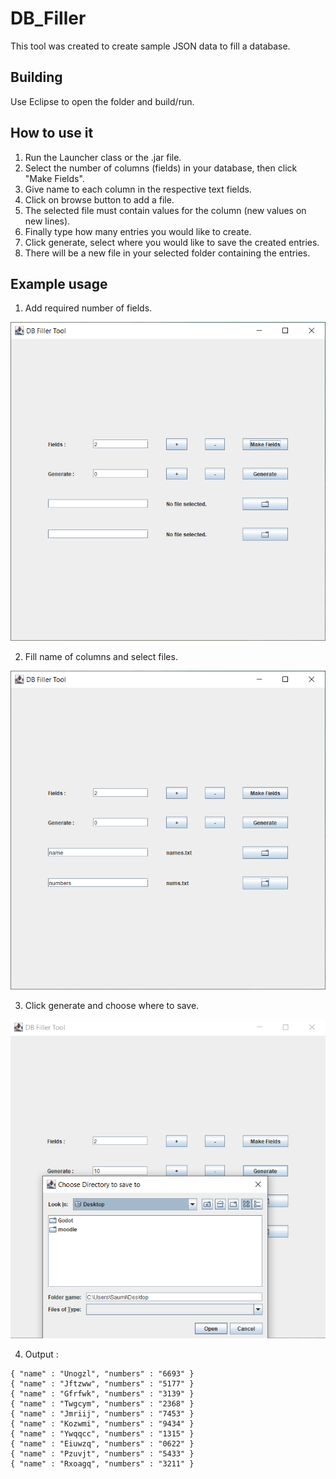 # DB_Filler

This tool was created to create sample JSON data to fill a database.

## Building
  Use Eclipse to open the folder and build/run.
  
## How to use it

  1) Run the Launcher class or the .jar file.
  2) Select the number of columns (fields) in your database, then click "Make Fields".
  3) Give name to each column in the respective text fields.
  4) Click on browse button to add a file.
  5) The selected file must contain values for the column (new values on new lines).
  6) Finally type how many entries you would like to create.
  7) Click generate, select where you would like to save the created entries.
  8) There will be a new file in your selected folder containing the entries.
  
## Example usage

   1) Add required number of fields.
  
![](images/select_fields.PNG)
  
   2) Fill name of columns and select files.
    
![](images/add_col_name_and_files.PNG)

   3) Click generate and choose where to save.

![](images/set_save_location.PNG)

   4) Output : <br>
````
{ "name" : "Unogzl", "numbers" : "6693" }
{ "name" : "Jftzww", "numbers" : "5177" }
{ "name" : "Gfrfwk", "numbers" : "3139" }
{ "name" : "Twgcym", "numbers" : "2368" }
{ "name" : "Jmriij", "numbers" : "7453" }
{ "name" : "Kozwmi", "numbers" : "9434" }
{ "name" : "Ywqqcc", "numbers" : "1315" }
{ "name" : "Eiuwzq", "numbers" : "0622" }
{ "name" : "Pzuvjt", "numbers" : "5433" }
{ "name" : "Rxoagq", "numbers" : "3211" }
````

